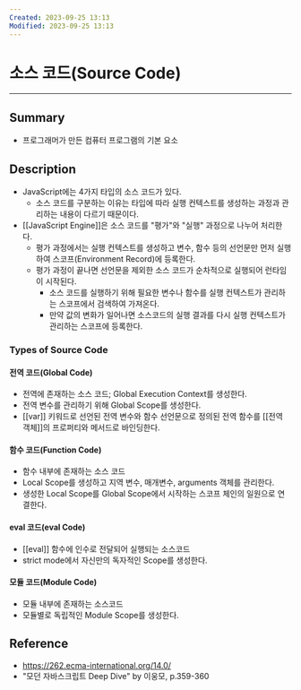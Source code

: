 ```yaml
---
Created: 2023-09-25 13:13
Modified: 2023-09-25 13:13
---
```

# 소스 코드(Source Code)
---
## Summary
- 프로그래머가 만든 컴퓨터 프로그램의 기본 요소
## Description
- JavaScript에는 4가지 타입의 소스 코드가 있다.
	- 소스 코드를 구분하는 이유는 타입에 따라 실행 컨텍스트를 생성하는 과정과 관리하는 내용이 다르기 때문이다.
- [[JavaScript Engine]]은 소스 코드를 "평가"와 "실행" 과정으로 나누어 처리한다.
	- 평가 과정에서는 실행 컨텍스트를 생성하고  변수, 함수 등의 선언문만 먼저 실행하여 스코프(Environment Record)에 등록한다.
	- 평가 과정이 끝나면 선언문을 제외한 소스 코드가 순차적으로 실행되어 런타임이 시작된다.
		- 소스 코드를 실행하기 위해 필요한 변수나 함수를 실행 컨텍스트가 관리하는 스코프에서 검색하여 가져온다.
		- 만약 값의 변화가 일어나면 소스코드의 실행 결과를 다시 실행 컨텍스트가 관리하는 스코프에 등록한다.
### Types of Source Code
#### 전역 코드(Global Code)
- 전역에 존재하는 소스 코드; Global Execution Context를 생성한다.
- 전역 변수를 관리하기 위해 Global Scope를 생성한다.
- [[var]] 키워드로 선언된 전역 변수와 함수 선언문으로 정의된 전역 함수를 [[전역 객체]]의 프로퍼티와 메서드로 바인딩한다.
#### 함수 코드(Function Code)
- 함수 내부에 존재하는 소스 코드
- Local Scope를 생성하고 지역 변수, 매개변수, arguments 객체를 관리한다.
- 생성한 Local Scope를 Global Scope에서 시작하는 스코프 체인의 일원으로 연결한다.
#### eval 코드(eval Code)
- [[eval]] 함수에 인수로 전달되어 실행되는 소스코드
- strict mode에서 자신만의 독자적인 Scope를 생성한다.
#### 모듈 코드(Module Code)
- 모듈 내부에 존재하는 소스코드
- 모듈별로 독립적인 Module Scope를 생성한다.
## Reference
- https://262.ecma-international.org/14.0/
- "모던 자바스크립트 Deep Dive" by 이웅모, p.359-360